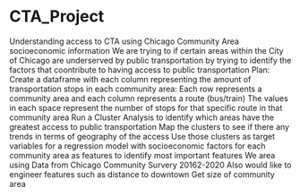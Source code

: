 # CTA_Project
Understanding access to CTA using Chicago Community Area socioeconomic information
We are trying to if certain areas within the City of Chicago are underserved by public transportation by trying to identify the factors that coontribute to having 
access to public transportation
Plan:
Create a dataframe with each column representing the amount of transportation stops in each community area:
  Each row represents a community area and each column represents a route (bus/train)
  The values in each space represent the number of stops for that specific route in that community area
Run a Cluster Analysis to identify which areas have the greatest access to public transportation
Map the clusters to see if there any trends in terms of geography of the access
Use those clusters as target variables for a regression model with socioeconomic factors for each community area as features to identify most important features
  We area using Data from Chicago Community Survery 20162-2020
  Also would like to engineer features such as distance to downtown
  Get size of community area
